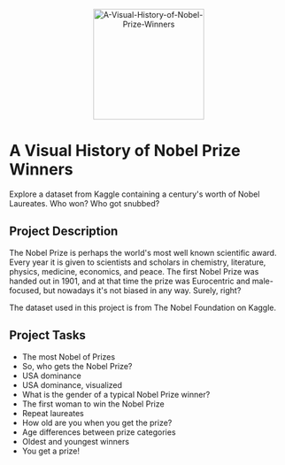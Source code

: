 <p align="center">
<img src="https://i.ibb.co/vhfZ9fV/A-Visual-History-of-Nobel-Prize-Winners.png" alt="A-Visual-History-of-Nobel-Prize-Winners" border="0" width="200">
</p>

# A Visual History of Nobel Prize Winners

Explore a dataset from Kaggle containing a century's worth of Nobel Laureates. Who won? Who got snubbed?

## Project Description

The Nobel Prize is perhaps the world's most well known scientific award. Every year it is given to scientists and scholars in chemistry, literature, physics, medicine, economics, and peace. The first Nobel Prize was handed out in 1901, and at that time the prize was Eurocentric and male-focused, but nowadays it's not biased in any way. Surely, right?

The dataset used in this project is from The Nobel Foundation on Kaggle.

## Project Tasks

* The most Nobel of Prizes
* So, who gets the Nobel Prize?
* USA dominance
* USA dominance, visualized
* What is the gender of a typical Nobel Prize winner?
* The first woman to win the Nobel Prize
* Repeat laureates
* How old are you when you get the prize?
* Age differences between prize categories
* Oldest and youngest winners
* You get a prize!